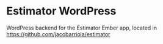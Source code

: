 # Estimator WordPress
WordPress backend for the Estimator Ember app, located in https://github.com/jacobarriola/estimator
